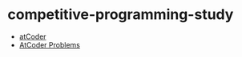 # competitive-programming-study

* [atCoder](https://atcoder.jp)
* [AtCoder Problems](https://kenkoooo.com/atcoder/#/table/)
